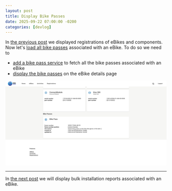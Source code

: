 ```yaml
---
layout: post
title: Display Bike Passes
date: 2025-09-22 07:00:00 -0200
categories: [devlog]
---
```


In [the previous post](https://open-ebike.github.io/devlog/2025/09/21/display-registration.html) we displayed registrations of eBikes and components.
Now let's [load all bike passes](https://github.com/open-ebike/open-ebike-frontend/issues/8) associated with an eBike. To do so we need to

* [add a bike pass service](https://github.com/open-ebike/open-ebike-frontend/commit/9386263e7afe0655f2c3845fc38e6448fab9a595) to fetch all the bike passes associated with an eBike
* [display the bike passes](https://github.com/open-ebike/open-ebike-frontend/commit/5dfce998ea5ce5fdb1724acc47bbda16fcca1340) on the eBike details page

![web-app-bike-passes.png](/assets/2025-09-22/web-app-bike-passes.png)

---

In [the next post](https://open-ebike.github.io/devlog/2025/09/23/display-bulk-installation-reports.html) we will display bulk installation reports associated with an eBike.